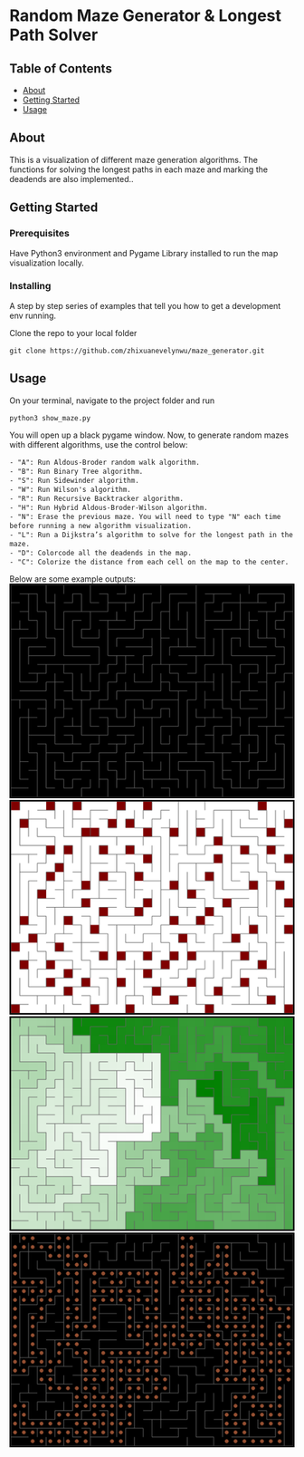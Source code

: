 # Random Maze Generator & Longest Path Solver

## Table of Contents

- [About](#about)
- [Getting Started](#getting_started)
- [Usage](#usage)

## About <a name = "about"></a>

This is a visualization of different maze generation algorithms. The functions for solving the longest paths in each maze and marking the deadends are also implemented..

## Getting Started <a name = "getting_started"></a>

### Prerequisites

Have Python3 environment and Pygame Library installed to run the map visualization locally.

### Installing

A step by step series of examples that tell you how to get a development env running.

Clone the repo to your local folder

```
git clone https://github.com/zhixuanevelynwu/maze_generator.git
```

## Usage <a name = "usage"></a>

On your terminal, navigate to the project folder and run

```
python3 show_maze.py
```

You will open up a black pygame window. Now, to generate random mazes with different algorithms, use the control below:

```
- "A": Run Aldous-Broder random walk algorithm.
- "B": Run Binary Tree algorithm.
- "S": Run Sidewinder algorithm.
- "W": Run Wilson's algorithm.
- "R": Run Recursive Backtracker algorithm.
- "H": Run Hybrid Aldous-Broder-Wilson algorithm.
- "N": Erase the previous maze. You will need to type "N" each time before running a new algorithm visualization.
- "L": Run a Dijkstra’s algorithm to solve for the longest path in the maze.
- "D": Colorcode all the deadends in the map.
- "C": Colorize the distance from each cell on the map to the center.
```

Below are some example outputs:
![initial window](images/r.png?raw=true "Title")
![initial window](images/d.png?raw=true "Title")
![initial window](images/c.png?raw=true "Title")
![initial window](images/l.png?raw=true "Title")
